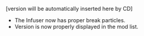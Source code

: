 [version will be automatically inserted here by CD]

- The Infuser now has proper break particles. 
- Version is now properly displayed in the mod list.